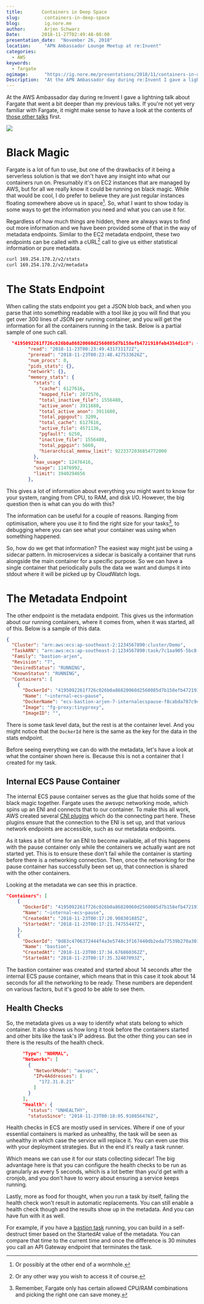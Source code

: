 ```yaml
---
title:       Containers in Deep Space
slug:         containers-in-deep-space
blog:         ig.nore.me
author:       Arjen Schwarz
Date:        2018-11-27T02:49:48-08:00
presentation_date:  "November 26, 2018"
location:     "APN Ambassador Lounge Meetup at re:Invent"
categories:
  - AWS
keywords:
  - fargate
ogimage:      "https://ig.nore.me/presentations/2018/11/containers-in-deep-space/me_at_ambassador_reinvent.jpg"
Description:  "At the APN Ambassador day during re:Invent I gave a lightning talk about Fargate that went a bit deeper than my previous talks."
---
```



At the AWS Ambassador day during re:Invent I gave a lightning talk about Fargate that went a bit deeper than my previous talks. If you're not yet very familiar with Fargate, it might make sense to have a look at the contents of [those other talks](/presentations/2018/11/space-containers/) first.

![](me_at_ambassador_reinvent.jpg)

# Black Magic

Fargate is a lot of fun to use, but one of the drawbacks of it being a serverless solution is that we don't have any insight into what our containers run on. Presumably it's on EC2 instances that are managed by AWS, but for all we really know it could be running on black magic. While that would be cool, I do prefer to believe they are just regular instances floating somewhere above us in space[^1]. So, what I want to show today is some ways to get the information you need and what you can use it for.

Regardless of how much things are hidden, there are always ways to find out more information and we have been provided some of that in the way of metadata endpoints. Similar to the EC2 metadata endpoint, these two endpoints can be called with a cURL[^2] call to give us either statistical information or pure metadata.

```bash
curl 169.254.170.2/v2/stats
curl 169.254.170.2/v2/metadata
```

# The Stats Endpoint

When calling the stats endpoint you get a JSON blob back, and when you parse that into something readable with a tool like jq you will find that you get over 300 lines of JSON per running container, and you will get the information for all the containers running in the task. Below is a partial sample of one such call.

```json
  "4195092261f726c026b0a86820060d2560085d7b158efb4721910feb4354d1c8": {
	    "read": "2018-11-23T00:23:49.431731172Z",
	    "preread": "2018-11-23T00:23:48.427533626Z",
	    "num_procs": 0,
	    "pids_stats": {},
	    "network": {},
	    "memory_stats": {
	      "stats": {
	        "cache": 6127616,
	        "mapped_file": 2072576,
	        "total_inactive_file": 1556480,
	        "active_anon": 3911680,
	        "total_active_anon": 3911680,
	        "total_pgpgout": 3209,
	        "total_cache": 6127616,
	        "active_file": 4571136,
	        "pgfault": 6250,
	        "inactive_file": 1556480,
	        "total_pgpgin": 5660,
	        "hierarchical_memsw_limit": 9223372036854772000
	      },
	      "max_usage": 12476416,
	      "usage": 11476992,
	      "limit": 3940294656
	    },

```

This gives a lot of information about everything you might want to know for your system, ranging from CPU, to RAM, and disk I/O. However, the big question then is what can you do with this?

The information can be useful for a couple of reasons. Ranging from optimisation, where you use it to find the right size for your tasks[^3], to debugging where you can see what your container was using when something happened.

So, how do we get that information? The easiest way might just be using a sidecar pattern. In microservices a sidecar is basically a container that runs alongside the main container for a specific purpose. So we can have a single container that periodically pulls the data we want and dumps it into stdout where it will be picked up by CloudWatch logs.

# The Metadata Endpoint

The other endpoint is the metadata endpoint. This gives us the information about our running containers, where it comes from, when it was started, all of this. Below is a sample of this data.

```json
{
  "Cluster": "arn:aws:ecs:ap-southeast-2:1234567890:cluster/Demo",
  "TaskARN": "arn:aws:ecs:ap-southeast-2:1234567890:task/7c1aa905-5bc8-4582-8ee6-91c717699340",
  "Family": "bastion-arjen",
  "Revision": "7",
  "DesiredStatus": "RUNNING",
  "KnownStatus": "RUNNING",
  "Containers": [
    {
      "DockerId": "4195092261f726c026b0a86820060d2560085d7b158efb4721910feb4354d1c8",
      "Name": "~internal~ecs~pause",
      "DockerName": "ecs-bastion-arjen-7-internalecspause-f8cabda787c9c2a8dd01",
      "Image": "fg-proxy:tinyproxy",
      "ImageID": "",
```

There is some task level data, but the rest is at the container level. And you might notice that the `DockerId` here is the same as the key for the data in the stats endpoint.

Before seeing everything we can do with the metadata, let's have a look at what the container shown here is. Because this is not a container that I created for my task.

## Internal ECS Pause Container

The internal ECS pause container serves as the glue that holds some of the black magic together. Fargate uses the awsvpc networking mode, which spins up an ENI and connects that to our container. To make this all work, AWS created several [CNI plugins](https://github.com/aws/amazon-ecs-cni-plugins) which do the connecting part here. These plugins ensure that the connection to the ENI is set up, and that various network endpoints are accessible, such as our metadata endpoints.

As it takes a bit of time for an ENI to become available, all of this happens with the pause container only while the containers we actually want are not started yet. This is to ensure these don't fail while the container is starting before there is a networking connection. Then, once the networking for the pause container has successfully been set up, that connection is shared with the other containers.

Looking at the metadata we can see this in practice.

```json
"Containers": [
    {
      "DockerId": "4195092261f726c026b0a86820060d2560085d7b158efb4721910feb4354d1c8",
      "Name": "~internal~ecs~pause",
      "CreatedAt": "2018-11-23T00:17:20.908301885Z",
      "StartedAt": "2018-11-23T00:17:21.74755447Z",
    },
    {
      "DockerId": "0d83c4706372444f4a3e5748c3f167440db2eda77539b270a30114b6f4b9123c",
      "Name": "bastion",
      "CreatedAt": "2018-11-23T00:17:34.676860362Z",
      "StartedAt": "2018-11-23T00:17:35.32407093Z",
```

The bastion container was created and started about 14 seconds after the internal ECS pause container, which means that in this case it took about 14 seconds for all the networking to be ready. These numbers are dependent on various factors, but it's good to be able to see them.

## Health Checks

So, the metadata gives us a way to identify what stats belong to which container. It also shows us how long it took before the containers started and other bits like the task's IP address. But the other thing you can see in there is the results of the health check.

```json
      "Type": "NORMAL",
      "Networks": [
        {
          "NetworkMode": "awsvpc",
          "IPv4Addresses": [
            "172.31.8.21"
          ]
        }
      ],
      "Health": {
        "status": "UNHEALTHY",
        "statusSince": "2018-11-23T00:18:05.910856476Z",
```

Health checks in ECS are mostly used in services. Where if one of your essential containers is marked as unhealthy, the task will be seen as unhealthy in which case the service will replace it. You can even use this with your deployment strategies. But in the end it's really a task runner.

Which means we can use it for our stats collecting sidecar! The big advantage here is that you can configure the health checks to be run as granularly as every 5 seconds, which is a lot better than you'd get with a cronjob, and you don't have to worry about ensuring a service keeps running.

Lastly, more as food for thought, when you run a task by itself, failing the health check won't result in automatic replacements. You can still enable a health check though and the results show up in the metadata. And you can have fun with it as well.

For example, if you have a [bastion task](/2018/07/serverless-bastions-on-demand/) running, you can build in a self-destruct timer based on the StartedAt value of the metadata. You can compare that time to the current time and once the difference is 30 minutes you call an API Gateway endpoint that terminates the task.

[^1]:	Or possibly at the other end of a wormhole.

[^2]:	Or any other way you wish to access it of course.

[^3]:	Remember, Fargate only has certain allowed CPU/RAM combinations and picking the right one can save money.